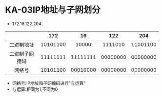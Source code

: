# KA-03IP地址与子网划分
* 172.16.122.204

||172|16|122|204|
|:---:|:---:|:---:|:---:|:---:|
|二进制地址|10101100|10000|1111010|11001100|
|二进制子网掩码|11111111|11111111|00000000|00000000|
|网络号|10101100|00010000|00000000|00000000|
* 网络号:IP地址和子网掩码进行"与运算"
* 与运算:相同为1,不同为0
